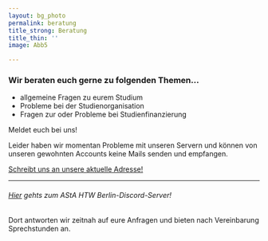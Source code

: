 ```yaml
---
layout: bg_photo
permalink: beratung
title_strong: Beratung
title_thin: ''
image: Abb5

---
```

### Wir beraten euch gerne zu folgenden Themen...

* allgemeine Fragen zu eurem Studium
* Probleme bei der Studienorganisation 
* Fragen zur oder Probleme bei Studienfinanzierung 

Meldet euch bei uns!

Leider haben wir momentan Probleme mit unseren Servern und können von unseren gewohnten Accounts keine Mails senden und empfangen.

[Schreibt uns an unsere aktuelle Adresse!](mailto:asta.htw.students@gmail.com)

***

###### [Hier](https://discord.com/invite/B695Bgn) gehts zum AStA HTW Berlin-Discord-Server!

Dort antworten wir zeitnah auf eure Anfragen und bieten nach Vereinbarung Sprechstunden an. 